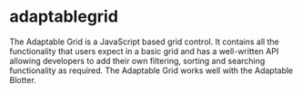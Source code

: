 # adaptablegrid
The Adaptable Grid is a JavaScript based grid control.
It contains all the functionality that users expect in a basic grid and has a well-written API allowing developers to add their own filtering, sorting and searching functionality as required.
The Adaptable Grid works well with the Adaptable Blotter.

